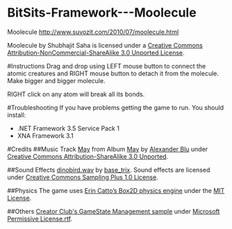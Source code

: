 BitSits-Framework---Moolecule
=============================

Moolecule http://www.suvozit.com/2010/07/moolecule.html

Moolecule by Shubhajit Saha is licensed under a [Creative Commons Attribution-NonCommercial-ShareAlike 3.0 Unported License](http://creativecommons.org/licenses/by-nc-sa/3.0/).

#Instructions 
Drag and drop using LEFT mouse button to connect the atomic creatures and RIGHT mouse button to detach it from the molecule. Make bigger and bigger molecule. 

RIGHT click on any atom will break all its bonds. 

#Troubleshooting
If you have problems getting the game to run. You should install:
  * .NET Framework 3.5 Service Pack 1
  * XNA Framework 3.1

#Credits
##Music
Track [May](http://www.jamendo.com/en/track/950) from Album [May](http://www.jamendo.com/en/album/149) by [Alexander Blu](http://www.jamendo.com/en/artist/alexander.blu) under [Creative Commons Attribution-ShareAlike 3.0 Unported](http://creativecommons.org/licenses/by-sa/3.0/).

##Sound Effects
[dinobird.wav](http://www.freesound.org/samplesViewSingle.php?id=50355) by [base_trix](http://www.freesound.org/usersViewSingle.php?id=539421).
Sound effects are licensed under [Creative Commons Sampling Plus 1.0 License](http://creativecommons.org/licenses/sampling+/1.0/).

##Physics
The game uses [Erin Catto’s Box2D physics engine](http://www.box2d.org/) under the [MIT License](http://www.opensource.org/licenses/mit-license.php).

##Others
[Creator Club's GameState Management sample](http://creators.xna.com/en-US/samples/gamestatemanagement) under [Microsoft Permissive License.rtf](http://creators.xna.com/downloads/?id=15).
